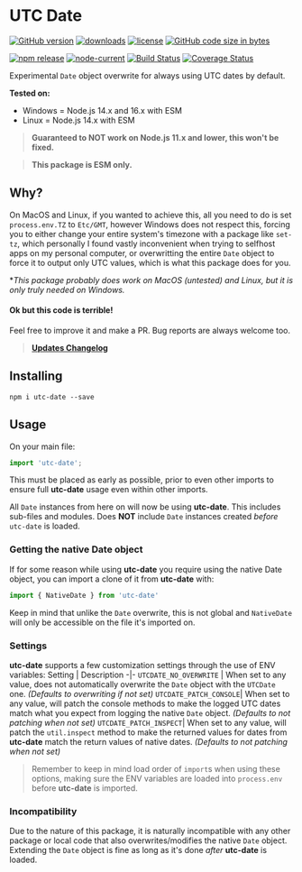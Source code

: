 UTC Date
========

[![GitHub version][github-image]][github-url]
[![downloads][downloads-image]][npm-url]
[![license][license-image]][license-url]
[![GitHub code size in bytes][size-image]][github-url]

[![npm release][npm-image]][npm-url]
[![node-current][node-image]][node-url]
[![Build Status][travis-image]][travis-url]
[![Coverage Status][coveralls-image]][coveralls-url]

Experimental `Date` object overwrite for always using UTC dates by default.

**Tested on:**
- Windows = Node.js 14.x and 16.x with ESM
- Linux = Node.js 14.x with ESM

> **Guaranteed to NOT work on Node.js 11.x and lower, this won't be fixed.**

> **This package is ESM only.**

## Why?
On MacOS and Linux, if you wanted to achieve this, all you need to do is set `process.env.TZ` to `Etc/GMT`, however Windows does not respect this, forcing you to either change your entire system's timezone with a package like `set-tz`, which personally I found vastly inconvenient when trying to selfhost apps on my personal computer, or overwritting the entire `Date` object to force it to output only UTC values, which is what this package does for you.

**This package probably does work on MacOS (untested) and Linux, but it is only truly needed on Windows.*

#### Ok but this code is terrible!
Feel free to improve it and make a PR. Bug reports are always welcome too.

> [**Updates Changelog**](https://github.com/jhmaster2000/utc-date/blob/master/CHANGELOG.md)

## Installing
```
npm i utc-date --save
```

## Usage
On your main file:
```js
import 'utc-date';
```
This must be placed as early as possible, prior to even other imports to ensure full **utc-date** usage even within other imports.

All `Date` instances from here on will now be using **utc-date**. This includes sub-files and modules. Does **NOT** include `Date` instances created *before* `utc-date` is loaded.

### Getting the native Date object
If for some reason while using **utc-date** you require using the native Date object, you can import a clone of it from **utc-date** with:
```js
import { NativeDate } from 'utc-date'
```
Keep in mind that unlike the `Date` overwrite, this is not global and `NativeDate` will only be accessible on the file it's imported on.

### Settings
**utc-date** supports a few customization settings through the use of ENV variables:
Setting | Description
-|-
`UTCDATE_NO_OVERWRITE` | When set to any value, does not automatically overwrite the `Date` object with the `UTCDate` one. *(Defaults to overwriting if not set)*
`UTCDATE_PATCH_CONSOLE`| When set to any value, will patch the console methods to make the logged UTC dates match what you expect from logging the native `Date` object. *(Defaults to not patching when not set)*
`UTCDATE_PATCH_INSPECT`| When set to any value, will patch the `util.inspect` method to make the returned values for dates from **utc-date** match the return values of native dates. *(Defaults to not patching when not set)*

> Remember to keep in mind load order of `import`s when using these options, making sure the ENV variables are loaded into `process.env` before **utc-date** is imported.

### Incompatibility
Due to the nature of this package, it is naturally incompatible with any other package or local code that also overwrites/modifies the native `Date` object. Extending the `Date` object is fine as long as it's done *after* **utc-date** is loaded.

[github-url]:https://github.com/jhmaster2000/utc-date
[github-image]:https://img.shields.io/github/package-json/v/jhmaster2000/utc-date.svg
[license-url]:https://github.com/jhmaster2000/utc-date/blob/master/LICENSE.md
[license-image]:https://img.shields.io/npm/l/utc-date.svg
[npm-url]:http://npmjs.org/package/utc-date
[npm-image]:https://img.shields.io/npm/v/utc-date.svg?color=darkred&label=npm%20release
[downloads-image]:https://img.shields.io/npm/dt/utc-date.svg
[node-url]:https://nodejs.org/en/download
[node-image]:https://img.shields.io/node/v/utc-date.svg
[size-image]:https://img.shields.io/github/languages/code-size/jhmaster2000/utc-date.svg
[travis-url]:https://travis-ci.com/jhmaster2000/utc-date
[travis-image]:https://img.shields.io/travis/com/jhmaster2000/utc-date.svg
[coveralls-url]:https://coveralls.io/github/jhmaster2000/utc-date?branch=master
[coveralls-image]:https://coveralls.io/repos/github/jhmaster2000/utc-date/badge.svg?branch=master
